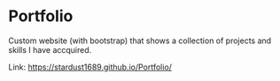 # Portfolio

Custom website (with bootstrap) that shows a collection of projects and skills I have accquired.

Link: https://stardust1689.github.io/Portfolio/
